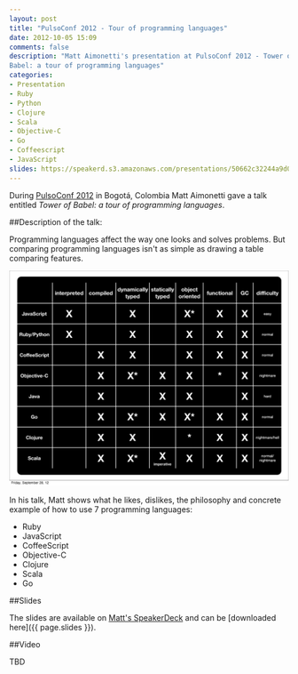 ```yaml
---
layout: post
title: "PulsoConf 2012 - Tour of programming languages"
date: 2012-10-05 15:09
comments: false
description: "Matt Aimonetti's presentation at PulsoConf 2012 - Tower of
Babel: a tour of programming languages"
categories: 
- Presentation
- Ruby
- Python
- Clojure
- Scala
- Objective-C
- Go
- Coffeescript
- JavaScript
slides: https://speakerd.s3.amazonaws.com/presentations/50662c32244a9d000202ba53/aimonetti_pulsoconf_2012.pdf
---
```


During [PulsoConf 2012](http://pulsoconf.co/) in Bogotá, Colombia Matt
Aimonetti gave a talk entitled *Tower of
Babel: a tour of programming languages*.

##Description of the talk:

Programming languages affect the way one looks and solves problems. But
comparing programming languages isn't as simple as drawing a table
comparing features.

![Matt Aimonetti compares programming languages](/images/matt_aimonetti_languages_table.jpg)

In his talk, Matt shows what he likes, dislikes, the philosophy and concrete example of how to use 7 programming
languages:

* Ruby
* JavaScript
* CoffeeScript
* Objective-C
* Clojure
* Scala
* Go


##Slides

<script async class="speakerdeck-embed" data-id="50662c32244a9d000202ba53" data-ratio="1.299492385786802" src="//speakerdeck.com/assets/embed.js"></script>

The slides are available on [Matt's SpeakerDeck](https://speakerdeck.com/u/matt_aimonetti/p/tower-of-babel-a-tour-of-programming-languages) and can be [downloaded here]({{ page.slides }}).

##Video

TBD

